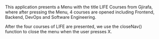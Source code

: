 This application presents a Menu with the title LIFE Courses from Gjirafa, where after pressing the Menu, 4 courses are opened including Frontend, Backend, DevOps and Software Engineering.

After the four courses of LIFE are presented, we use the closeNav() function to close the menu when the user presses X.
